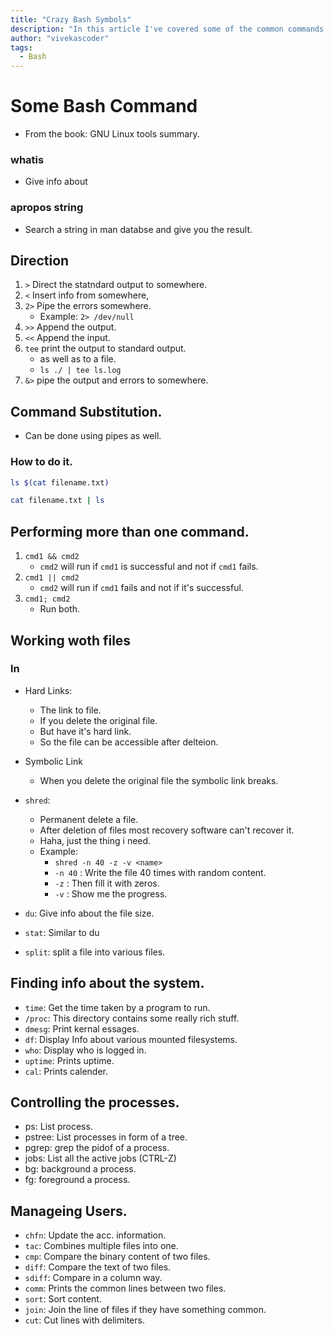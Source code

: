 ```yaml
---
title: "Crazy Bash Symbols"
description: "In this article I've covered some of the common commands and symbols used in bash, these are from a book 'GNU Linux tools', You'll find it intresting."
author: "vivekascoder"
tags: 
  - Bash
---
```


# Some Bash Command 
- From the book: GNU Linux tools summary.

### whatis <name>
- Give info about <name>

### apropos string
- Search a string in man databse and give you the result.

## Direction
1. `>` Direct the statndard output to somewhere.
2. `<` Insert info from somewhere,
3. `2>` Pipe the errors somewhere. 
    - Example: `2> /dev/null`
4. `>>` Append the output.
5. `<<` Append the input.
6. `tee` print the output to standard output.
    - as well as to a file.
    - `ls ./ | tee ls.log`
7. `&>` pipe the output and errors to somewhere.

## Command Substitution.
- Can be done using pipes as well.

### How to do it.
```bash
ls $(cat filename.txt)
```

```bash
cat filename.txt | ls
```

## Performing more than one command.
1. `cmd1 && cmd2`
    - `cmd2` will run if `cmd1` is successful and not if `cmd1` fails.
2. `cmd1 || cmd2`
    - `cmd2` will run if `cmd1` fails and not if it's successful.
3. `cmd1; cmd2`
    - Run both.

## Working woth files

### ln
- Hard Links:
    - The link to file.
    - If you delete the original file.
    - But have it's hard link.
    - So the file can be accessible after delteion.
- Symbolic Link
    - When you delete the original file the symbolic link breaks.

- `shred`: 
    - Permanent delete a file.
    - After deletion of files most recovery software can't recover it.
    - Haha, just the thing i need.
    - Example: 
        - `shred -n 40 -z -v <name>`
        - `-n 40` : Write the file 40 times with random content.
        - `-z` : Then fill it with zeros.
        - `-v` : Show me the progress.
- `du`: Give info about the file size.
- `stat`: Similar to du
- `split`: split a file into various files.

## Finding info about the system.
- `time`: Get the time taken by a program to run.
- `/proc`: This directory contains some really rich stuff.
- `dmesg`: Print kernal essages.
- `df`: Display Info about various mounted filesystems.
- `who`: Display who is logged in.
- `uptime`: Prints uptime.
- `cal`: Prints calender.


## Controlling the processes.
- ps: List process.
- pstree: List processes in form of a tree.
- pgrep: grep the pidof of a process.
- jobs: List all the active jobs (CTRL-Z)
- bg: background a process.
- fg: foreground a process.

## Manageing Users.
- `chfn`: Update the acc. information.
- `tac`: Combines multiple files into one.
- `cmp`: Compare the binary content of two files.
- `diff`: Compare the text of two files.
- `sdiff`: Compare in a column way.
- `comm`: Prints the common lines between two files.
- `sort`: Sort content.
- `join`: Join the line of files if they have something common.
- `cut`: Cut lines with delimiters.

